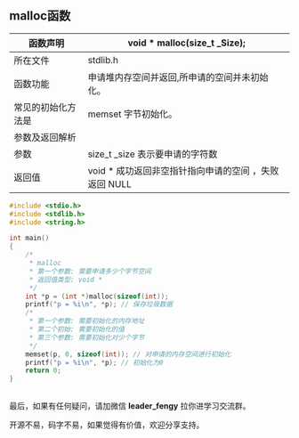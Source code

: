 ## malloc函数

| 函数声明           | void * malloc(size_t _Size);                             |
| ------------------ | -------------------------------------------------------- |
| 所在文件           | stdlib.h                                                 |
| 函数功能           | 申请堆内存空间并返回,所申请的空间并未初始化。            |
| 常见的初始化方法是 | memset 字节初始化。                                      |
| 参数及返回解析     |                                                          |
| 参数               | size_t	_size 表示要申请的字符数                       |
| 返回值             | void *	成功返回非空指针指向申请的空间 ，失败返回 NULL |

```c
#include <stdio.h>
#include <stdlib.h>
#include <string.h>

int main()
{
    /*
     * malloc
     * 第一个参数: 需要申请多少个字节空间
     * 返回值类型: void *
     */ 
    int *p = (int *)malloc(sizeof(int));
    printf("p = %i\n", *p); // 保存垃圾数据
    /*
     * 第一个参数: 需要初始化的内存地址
     * 第二个初始: 需要初始化的值
     * 第三个参数: 需要初始化对少个字节
     */ 
    memset(p, 0, sizeof(int)); // 对申请的内存空间进行初始化
    printf("p = %i\n", *p); // 初始化为0
    return 0;
}
```

## 

最后，如果有任何疑问，请加微信 **leader_fengy** 拉你进学习交流群。

开源不易，码字不易，如果觉得有价值，欢迎分享支持。